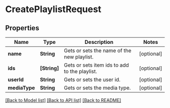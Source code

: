 # CreatePlaylistRequest

## Properties
Name | Type | Description | Notes
------------ | ------------- | ------------- | -------------
**name** | **String** | Gets or sets the name of the new playlist. | [optional] 
**ids** | **[String]** | Gets or sets item ids to add to the playlist. | [optional] 
**userId** | **String** | Gets or sets the user id. | [optional] 
**mediaType** | **String** | Gets or sets the media type. | [optional] 

[[Back to Model list]](../README.md#documentation-for-models) [[Back to API list]](../README.md#documentation-for-api-endpoints) [[Back to README]](../README.md)


